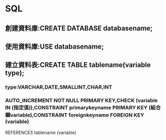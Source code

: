 # SQL
## 創建資料庫:CREATE DATABASE databasename;
## 使用資料庫:USE databasename;
## 建立資料表:CREATE TABLE tablename(variable type);
### type:VARCHAR,DATE,SMALLINT,CHAR,INT
### AUTO_INCREMENT NOT NULL PRIMARY KEY,CHECK (variable IN (指定值)),CONSTRAINT primarykeyname PRIMARY KEY (組合鍵variable),CONSTRAINT foreignkeyname FOREIGN KEY (variable)
REFERENCES tablename (variable)
